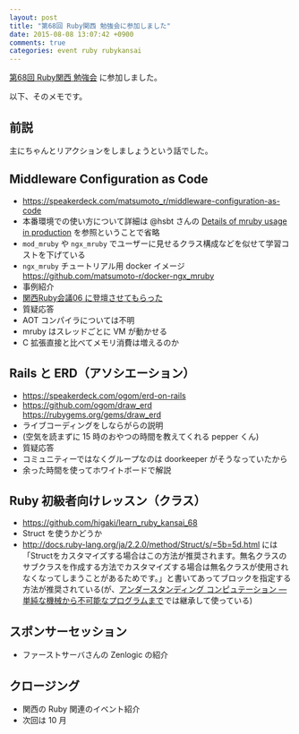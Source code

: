 ```yaml
---
layout: post
title: "第68回 Ruby関西 勉強会に参加しました"
date: 2015-08-08 13:07:42 +0900
comments: true
categories: event ruby rubykansai
---
```

[第68回 Ruby関西 勉強会](https://rubykansai.doorkeeper.jp/events/25693 "第68回 Ruby関西 勉強会")
に参加しました。

<!--more-->

以下、そのメモです。

## 前説

主にちゃんとリアクションをしましょうという話でした。

## Middleware Configuration as Code

- https://speakerdeck.com/matsumoto_r/middleware-configuration-as-code
- 本番環境での使い方について詳細は @hsbt さんの [Details of mruby usage in production](http://www.slideshare.net/hsbt/middleware-as-code-with-mruby) を参照ということで省略
- `mod_mruby` や `ngx_mruby` でユーザーに見せるクラス構成などを似せて学習コストを下げている
- `ngx_mruby` チュートリアル用 docker イメージ https://github.com/matsumoto-r/docker-ngx_mruby
- 事例紹介
- [関西Ruby会議06 に登壇させてもらった](http://harasou.github.io/2015/07/15/%E9%96%A2%E8%A5%BFRuby%E4%BC%9A%E8%AD%B006-%E3%81%AB%E7%99%BB%E5%A3%87%E3%81%95%E3%81%9B%E3%81%A6%E3%82%82%E3%82%89%E3%81%A3%E3%81%9F/ "関西Ruby会議06 に登壇させてもらった")
- 質疑応答
- AOT コンパイラについては不明
- mruby はスレッドごとに VM が動かせる
- C 拡張直接と比べてメモリ消費は増えるのか

## Rails と ERD（アソシエーション）

- https://speakerdeck.com/ogom/erd-on-rails
- https://github.com/ogom/draw_erd https://rubygems.org/gems/draw_erd
- ライブコーディングをしならがらの説明
- (空気を読まずに 15 時のおやつの時間を教えてくれる pepper くん)
- 質疑応答
- コミュニティーではなくグループなのは doorkeeper がそうなっていたから
- 余った時間を使ってホワイトボードで解説

## Ruby 初級者向けレッスン（クラス）

- https://github.com/higaki/learn_ruby_kansai_68
- Struct を使うかどうか
- http://docs.ruby-lang.org/ja/2.2.0/method/Struct/s/=5b=5d.html には「Structをカスタマイズする場合はこの方法が推奨されます。無名クラスのサブクラスを作成する方法でカスタマイズする場合は無名クラスが使用されなくなってしまうことがあるためです。」と書いてあってブロックを指定する方法が推奨されている(が、<a href="http://www.amazon.co.jp/gp/product/487311697X/ref=as_li_ss_tl?ie=UTF8&amp;camp=247&amp;creative=7399&amp;creativeASIN=487311697X&amp;linkCode=as2&amp;tag=znz-22">アンダースタンディング コンピュテーション ―単純な機械から不可能なプログラムまで</a><img src="http://ir-jp.amazon-adsystem.com/e/ir?t=znz-22&amp;l=as2&amp;o=9&amp;a=487311697X" width="1" height="1" border="0" alt="" style="border:none !important; margin:0px !important;" />では継承して使っている)


## スポンサーセッション

- ファーストサーバさんの Zenlogic の紹介

## クロージング

- 関西の Ruby 関連のイベント紹介
- 次回は 10 月
